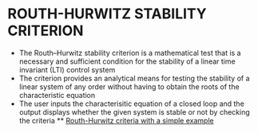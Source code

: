 # ROUTH-HURWITZ STABILITY CRITERION 

* The Routh–Hurwitz stability criterion is a mathematical test that is a necessary and sufficient condition for the stability of a linear time invariant (LTI) control system
* The criterion provides an analytical means for testing the stability of a linear system of any order without having to obtain the roots of the characteristic equation
* The user inputs the characterisitic equation of a closed loop and the output displays whether the given system is stable or not by checking the criteria
** [Routh-Hurwitz criteria with a simple example](https://www.javatpoint.com/control-system-routh-hurwitz-stability-criterion#:~:text=Routh%20Hurwitz%20criterion%20states%20that,characteristic%20equation%20in%20the%20right)
